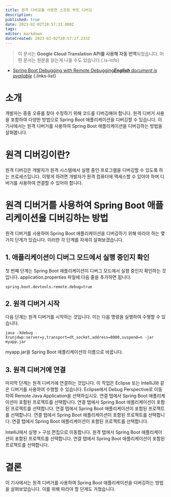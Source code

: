 ```yaml
---
title: 원격 디버깅을 사용한 스프링 부트 디버깅
description: 
published: true
date: 2023-02-02T20:57:31.800Z
tags: 
editor: markdown
dateCreated: 2023-02-02T20:57:27.233Z
---
```


> 이 문서는 **Google Cloud Translation API를 사용해 자동 번역**되었습니다.
어떤 문서는 원문을 읽는게 나을 수도 있습니다.{.is-info}



- [Spring Boot Debugging with Remote Debugging***English** document is available*](/en/Knowledge-base/Spring-Boot/spring-boot-debugging-with-remote-debugging)
{.links-list}


# 소개

개발자는 종종 오류를 찾아 수정하기 위해 코드를 디버깅해야 합니다. 원격 디버거 사용을 포함하여 다양한 방법으로 Spring Boot 애플리케이션을 디버깅할 수 있습니다. 이 기사에서는 원격 디버거를 사용하여 Spring Boot 애플리케이션을 디버깅하는 방법을 살펴봅니다.

# 원격 디버깅이란?

원격 디버깅은 개발자가 원격 시스템에서 실행 중인 프로그램을 디버깅할 수 있도록 하는 프로세스입니다. 이렇게 하려면 개발자가 원격 컴퓨터에 액세스할 수 있어야 하며 디버거를 사용하여 연결할 수 있어야 합니다.

# 원격 디버거를 사용하여 Spring Boot 애플리케이션을 디버깅하는 방법

원격 디버거를 사용하여 Spring Boot 애플리케이션을 디버깅하기 위해 따라야 하는 몇 가지 단계가 있습니다. 이러한 각 단계를 자세히 살펴보겠습니다.

## 1. 애플리케이션이 디버그 모드에서 실행 중인지 확인

첫 번째 단계는 Spring Boot 애플리케이션이 디버그 모드에서 실행 중인지 확인하는 것입니다. application.properties 파일에 다음 줄을 추가하면 됩니다.

```
spring.boot.devtools.remote.debug=true
```

## 2. 원격 디버거 시작

다음 단계는 원격 디버거를 시작하는 것입니다. 이는 다음 명령을 실행하여 수행할 수 있습니다.

```
java -Xdebug -Xrunjdwp:server=y,transport=dt_socket,address=8000,suspend=n -jar myapp.jar
```

myapp.jar을 Spring Boot 애플리케이션의 이름으로 바꿉니다.

## 3. 원격 디버거에 연결

마지막 단계는 원격 디버거에 연결하는 것입니다. 이 작업은 Eclipse 또는 IntelliJ와 같은 디버거를 사용하여 수행할 수 있습니다. Eclipse에서 Debug Perspective로 이동하여 Remote Java Application을 선택하십시오. 연결 탭에서 Spring Boot 애플리케이션이 포함된 프로젝트를 선택합니다. 연결 탭에서 Spring Boot 애플리케이션이 포함된 프로젝트를 선택합니다. 연결 탭에서 Spring Boot 애플리케이션이 포함된 프로젝트를 선택합니다. 연결 탭에서 Spring Boot 애플리케이션이 포함된 프로젝트를 선택합니다. 연결 탭에서 Spring Boot 애플리케이션이 포함된 프로젝트를 선택합니다.

IntelliJ에서 실행 > 구성 편집으로 이동합니다. 원격 탭에서 Spring Boot 애플리케이션이 포함된 프로젝트를 선택합니다. 연결 탭에서 Spring Boot 애플리케이션이 포함된 프로젝트를 선택합니다.

# 결론

이 기사에서는 원격 디버거를 사용하여 Spring Boot 애플리케이션을 디버깅하는 방법을 살펴보았습니다. 이를 위해 따라야 할 단계도 거쳤습니다.